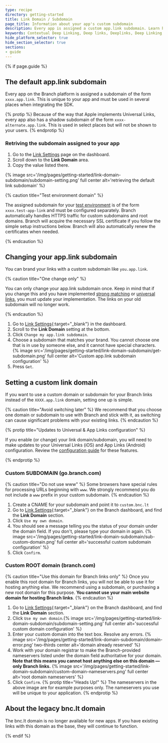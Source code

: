 ```yaml
---
type: recipe
directory: getting-started
title: Link Domain / Subdomain
page_title: Information about your app's custom subdomain
description: Every app is assigned a custom app.link subdomain. Learn how to use this when setting up your Branch configuration
keywords: Contextual Deep Linking, Deep links, Deeplinks, Deep Linking, Deeplinking, Deferred Deep Linking, Deferred Deeplinking, Google App Indexing, Google App Invites, Apple Universal Links, Apple Spotlight Search, Facebook App Links, AppLinks, Deepviews, Deep views, Webhooks, data export, funnel, RequestBin, Filters, Tempting
hide_platform_selector: true
hide_section_selector: true
sections:
- guide
---
```


{% if page.guide %}

## The default app.link subdomain

Every app on the Branch platform is assigned a subdomain of the form `xxxx.app.link`. This is unique to your app and must be used in several places when integrating the SDK.

{% protip %}
Because of the way that Apple implements Universal Links, every app also has a shadow subdomain of the form `xxxx-alternate.app.link`. This is used in select places but will not be shown to your users.
{% endprotip %}

### Retriving the subdomain assigned to your app

1. Go to the [Link Settings](https://dashboard.branch.io/#/settings/link) page on the dashboard.
1. Scroll down to the **Link Domain** area.
1. Copy the value listed there.

{% image src='/img/pages/getting-started/link-domain-subdomain/subdomain-setting.png' full center alt='retrieving the default link subdomain' %}

{% caution title="Test environment domain" %}

The assigned subdomain for your [test environment]({{base.url}}/getting-started/integration-testing#the-test-sandbox-environment) is of the form `xxxx.test-app-link` and must be configured separately. Branch automatically handles HTTPS traffic for custom subdomains and root domains. Branch will acquire the necessary SSL certificate if you follow the simple setup instructions below. Branch will also automatically renew the certificates when needed.

{% endcaution %}

## Changing your app.link subdomain

You can brand your links with a custom subdomain like `you.app.link`. 

{% caution title="One change only" %}

You can only change your app.link subdomain once. Keep in mind that if you change this and you have implemented [strong matching]({{base.url}}/getting-started/sdk-integration-guide/guide/#support-strong-matching-only-for-new-applink-domain) or [universal links]({{base.url}}/getting-started/universal-app-links/guide/#add-your-branch-link-domains), you must update your implementation. The links on your old subdomain will no longer work.

{% endcaution %}

1. Go to [Link Settings](https://dashboard.branch.io/settings/link){:target="_blank"} in the dashboard.
1. Scroll to the **Link Domain** setting at the bottom.
1. Click `Change my app.link subdomain`.
1. Choose a subdomain that matches your brand. You cannot choose one that is in use by someone else, and it cannot have special characters. {% image src='/img/pages/getting-started/link-domain-subdomain/get-subdomain.png' full center alt='Custom app.link subdomain configuration' %}
1. Press `Get`.

## Setting a custom link domain

If you want to use a custom domain or subdomain for your Branch links instead of the `XXXX.app.link` domain, setting one up is simple.

{% caution title="Avoid switching later" %}
We recommend that you choose one domain or subdomain to use with Branch and stick with it, as switching can cause significant problems with your existing links.
{% endcaution %}

{% protip title="Updates to Universal & App Links configuration" %}

If you enable (or change) your link domain/subdomain, you will need to make updates to your Universal Links (iOS) and App Links (Android) configuration. Review the [configuration guide]({{base.url}}/getting-started/universal-app-links/overview/) for these features.

{% endprotip %}

### Custom SUBDOMAIN (go.branch.com)

{% caution title="Do not use www" %}
Some browsers have special rules for processing URLs beginning with `www`. We strongly recommend you do not include a `www` prefix in your custom subdomain.
{% endcaution %}

1. Create a CNAME for your subdomain and point it to `custom.bnc.lt`
1. Go to [Link Settings](https://dashboard.branch.io/#/settings/link){:target="_blank"} on the Branch dashboard, and find the **Link Domain** section.
1. Click `Use my own domain`.
1. You should see a message telling you the status of your domain under the domain field. If you don't, please type your domain in again. {% image src='/img/pages/getting-started/link-domain-subdomain/sub-custom-domain.png' full center alt='successful custom subdomain configuration' %}
1. Click `Confirm`.

### Custom ROOT domain (branch.com)

{% caution title="Use this domain for Branch links only" %}
Once you enable this root domain for Branch links, you will not be able to use it for hosting anything else. We recommend using a subdomain, or purchasing a new root domain for this purpose. **You cannot use your main website domain for hosting Branch links**.
{% endcaution %}

1. Go to [Link Settings](https://dashboard.branch.io/#/settings/link){:target="_blank"} on the Branch dashboard, and find the **Link Domain** section.
1. Click `Use my own domain`.{% image src='/img/pages/getting-started/link-domain-subdomain/subdomain-setting.png' full center alt='successful custom domain configuration' %}
1. Enter your custom domain into the text box. Resolve any errors. {% image src='/img/pages/getting-started/link-domain-subdomain/domain-error.png' two-thirds center alt='domain already reserved' %}
1. Work with your domain registrar to make the Branch-provided nameservers listed under the domain field authoritative for your domain. **Note that this means you cannot host anything else on this domain — only Branch links.** {% image src='/img/pages/getting-started/link-domain-subdomain/custom-domain-nameservers.png' full center alt='root domain nameservers' %}
1. Click `Confirm`.
{% protip title="Heads Up!" %}
The nameservers in the above image are for example purposes only. The nameservers you use will be unique to your application.
{% endprotip %}

## About the legacy bnc.lt domain

The bnc.lt domain is no longer available for new apps. If you have existing links with this domain as the base, they will continue to function.

{% endif %}
